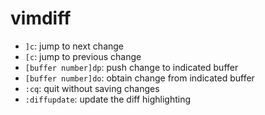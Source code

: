 # vimdiff

- `]c`: jump to next change
- `[c`: jump to previous change
- `[buffer number]dp`: push change to indicated buffer
- `[buffer number]do`: obtain change from indicated buffer
- `:cq`: quit without saving changes
- `:diffupdate`: update the diff highlighting
